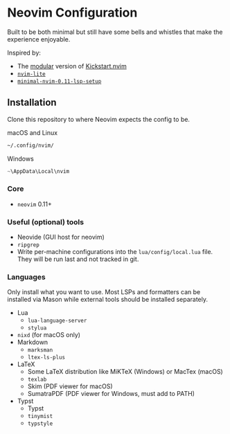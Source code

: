 # Neovim Configuration

Built to be both minimal but still have some bells and whistles that make the experience enjoyable.

Inspired by:
- The [modular](https://github.com/dam9000/kickstart-modular.nvim/tree/master) version of [Kickstart.nvim](https://github.com/nvim-lua/kickstart.nvim)
- [`nvim-lite`](https://github.com/radleylewis/nvim-lite)
- [`minimal-nvim-0.11-lsp-setup`](https://github.com/mplusp/minimal-nvim-0.11-lsp-setup/tree/main)

## Installation

Clone this repository to where Neovim expects the config to be.

macOS and Linux
```zsh
~/.config/nvim/
```

Windows
```powershell
~\AppData\Local\nvim
```

### Core

- `neovim` 0.11+

### Useful (optional) tools

- Neovide (GUI host for neovim)
- `ripgrep`
- Write per-machine configurations into the `lua/config/local.lua` file. They will be run last and not tracked in git.

### Languages

Only install what you want to use. Most LSPs and formatters can be installed via Mason while external tools should be installed separately.

- Lua
    - `lua-language-server`
    - `stylua`
- `nixd` (for macOS only)
- Markdown
    - `marksman`
    - `ltex-ls-plus`
- LaTeX
    - Some LaTeX distribution like MiKTeX (Windows) or MacTex (macOS)
    - `texlab`
    - Skim (PDF viewer for macOS)
    - SumatraPDF (PDF viewer for Windows, must add to PATH)
- Typst
    - Typst
    - `tinymist`
    - `typstyle`
